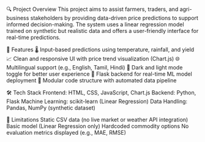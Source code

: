 🔍 Project Overview
This project aims to assist farmers, traders, and agri-business stakeholders by providing data-driven price predictions to support informed decision-making.
The system uses a linear regression model trained on synthetic but realistic data and offers a user-friendly interface for real-time predictions.

🚀 Features
🌡️ Input-based predictions using temperature, rainfall, and yield
📈 Clean and responsive UI with price trend visualization (Chart.js)
🌐 Multilingual support (e.g., English, Tamil, Hindi)
🌙 Dark and light mode toggle for better user experience
🔧 Flask backend for real-time ML model deployment
📂 Modular code structure with automated data pipeline

🛠️ Tech Stack
Frontend: HTML, CSS, JavaScript, Chart.js
Backend: Python, Flask
Machine Learning: scikit-learn (Linear Regression)
Data Handling: Pandas, NumPy (synthetic dataset)

📌 Limitations
Static CSV data (no live market or weather API integration)
Basic model (Linear Regression only)
Hardcoded commodity options
No evaluation metrics displayed (e.g., MAE, RMSE)
